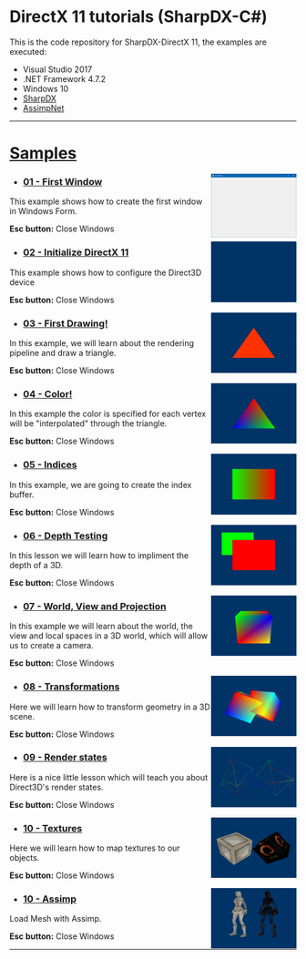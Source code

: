 # DirectX 11 tutorials (SharpDX-C#)

This is the code repository for SharpDX-DirectX 11, the examples are executed:

- Visual Studio 2017
- .NET Framework 4.7.2
- Windows 10
- [SharpDX](http://sharpdx.org/)
- [AssimpNet](https://bitbucket.org/Starnick/assimpnet)

<hr>

# [Samples](https://github.com/IZNITE/DirectX-11-tutorials-SharpDX/tree/master/Src)

<img src="/IMG/IMG01.PNG" width="150px" align="right">

* ### [01 - First Window](https://github.com/IZNITE/DirectX-11-tutorials-SharpDX/tree/master/Src/%5B01%5D%20First%20Window)

This example shows how to create the first window in Windows Form.<br>

<b>Esc button:</b> Close Windows

<img src="/IMG/IMG02.PNG" width="150px" align="right">

* ### [02 - Initialize DirectX 11](https://github.com/IZNITE/DirectX-11-tutorials-SharpDX/tree/master/Src/%5B02%5D%20Initialize%20Direct3D%2011)

This example shows how to configure the Direct3D device<br>

<b>Esc button:</b> Close Windows

<img src="/IMG/IMG03.PNG" width="150px" align="right">

* ### [03 - First Drawing!](https://github.com/IZNITE/DirectX-11-tutorials-SharpDX/tree/master/Src/%5B03%5D%20First%20Drawing!)

In this example, we will learn about the rendering pipeline and draw a triangle.<br>

<b>Esc button:</b> Close Windows

<img src="/IMG/IMG04.PNG" width="150px" align="right">

* ### [04 - Color!](https://github.com/IZNITE/DirectX-11-tutorials-SharpDX/tree/master/Src/%5B04%5D%20Color!)

In this example the color is specified for each vertex will be "interpolated" through the triangle.<br>

<b>Esc button:</b> Close Windows

<img src="/IMG/IMG05.PNG" width="150px" align="right">

* ### [05 - Indices](https://github.com/IZNITE/DirectX-11-tutorials-SharpDX/tree/master/Src/%5B05%5D%20Indices)

In this example, we are going to create the index buffer.<br>

<b>Esc button:</b> Close Windows

<img src="/IMG/IMG06.PNG" width="150px" align="right">

* ### [06 - Depth Testing](https://github.com/IZNITE/DirectX-11-tutorials-SharpDX/tree/master/Src/%5B06%5D%20Depth%20Testing)

In this lesson we will learn how to impliment the depth of a 3D.<br>

<b>Esc button:</b> Close Windows

<img src="/IMG/IMG07.PNG" width="150px" align="right">

* ### [07 - World, View and Projection](https://github.com/IZNITE/DirectX-11-tutorials-SharpDX/tree/master/Src/%5B07%5D%20World%2C%20View%20and%20Projection)

In this example we will learn about the world, the view and local spaces in a 3D world, which will allow us to create a camera.<br>

<b>Esc button:</b> Close Windows

<img src="/IMG/IMG08.PNG" width="150px" align="right">

* ### [08 - Transformations](https://github.com/IZNITE/DirectX-11-tutorials-SharpDX/tree/master/Src/%5B08%5D%20Transformations)

Here we will learn how to transform geometry in a 3D scene.<br>

<b>Esc button:</b> Close Windows

<img src="/IMG/IMG09.PNG" width="150px" align="right">

* ### [09 - Render states](https://github.com/IZNITE/DirectX-11-tutorials-SharpDX/tree/master/Src/%5B09%5D%20Render%20states)

Here is a nice little lesson which will teach you about Direct3D's render states.<br>

<b>Esc button:</b> Close Windows

<img src="/IMG/IMG10.PNG" width="150px" align="right">

* ### [10 - Textures](https://github.com/IZNITE/DirectX-11-tutorials-SharpDX/tree/master/Src/%5B10%5D%20Textures)

Here we will learn how to map textures to our objects.<br>

<b>Esc button:</b> Close Windows

<img src="/IMG/IMG11.PNG" width="150px" align="right">

* ### [10 - Assimp](https://github.com/IZNITE/DirectX-11-tutorials-SharpDX/tree/master/Src/%5B10%5D%20Textures)

Load Mesh with Assimp.<br>

<b>Esc button:</b> Close Windows

<hr>
